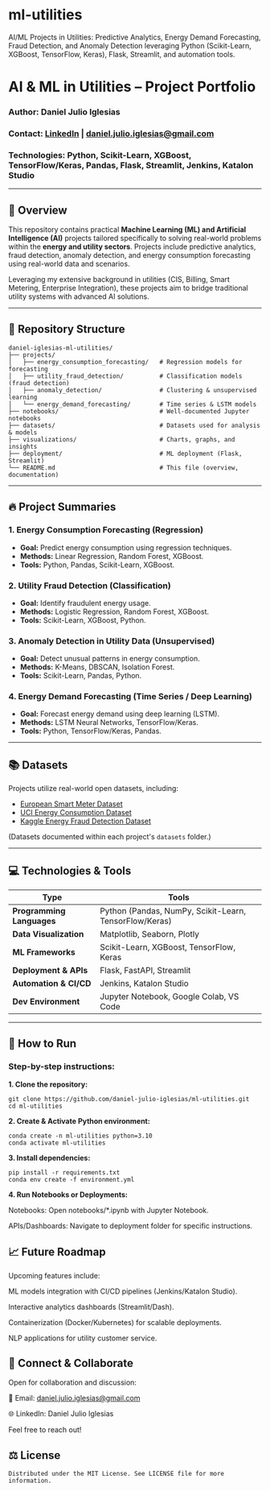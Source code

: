 # ml-utilities
AI/ML Projects in Utilities: Predictive Analytics, Energy Demand Forecasting, Fraud Detection, and Anomaly Detection leveraging Python (Scikit-Learn, XGBoost, TensorFlow, Keras), Flask, Streamlit, and automation tools.

# AI & ML in Utilities – Project Portfolio

### Author: Daniel Julio Iglesias  
### Contact: [LinkedIn](https://www.linkedin.com/in/danieljulioiglesias) | daniel.julio.iglesias@gmail.com  
### Technologies: Python, Scikit-Learn, XGBoost, TensorFlow/Keras, Pandas, Flask, Streamlit, Jenkins, Katalon Studio  

---

## 🚀 Overview

This repository contains practical **Machine Learning (ML) and Artificial Intelligence (AI)** projects tailored specifically to solving real-world problems within the **energy and utility sectors**. Projects include predictive analytics, fraud detection, anomaly detection, and energy consumption forecasting using real-world data and scenarios.

Leveraging my extensive background in utilities (CIS, Billing, Smart Metering, Enterprise Integration), these projects aim to bridge traditional utility systems with advanced AI solutions.

---

## 📌 Repository Structure

    daniel-iglesias-ml-utilities/
    ├── projects/
    │   ├── energy_consumption_forecasting/   # Regression models for forecasting
    │   ├── utility_fraud_detection/          # Classification models (fraud detection)
    │   ├── anomaly_detection/                # Clustering & unsupervised learning
    │   └── energy_demand_forecasting/        # Time series & LSTM models
    ├── notebooks/                            # Well-documented Jupyter notebooks
    ├── datasets/                             # Datasets used for analysis & models
    ├── visualizations/                       # Charts, graphs, and insights
    ├── deployment/                           # ML deployment (Flask, Streamlit)
    └── README.md                             # This file (overview, documentation)


---

## 🔥 Project Summaries

### 1. Energy Consumption Forecasting (Regression)  
- **Goal:** Predict energy consumption using regression techniques.
- **Methods:** Linear Regression, Random Forest, XGBoost.
- **Tools:** Python, Pandas, Scikit-Learn, XGBoost.

### 2. Utility Fraud Detection (Classification)  
- **Goal:** Identify fraudulent energy usage.
- **Methods:** Logistic Regression, Random Forest, XGBoost.
- **Tools:** Scikit-Learn, XGBoost, Python.

### 3. Anomaly Detection in Utility Data (Unsupervised)  
- **Goal:** Detect unusual patterns in energy consumption.
- **Methods:** K-Means, DBSCAN, Isolation Forest.
- **Tools:** Scikit-Learn, Pandas, Python.

### 4. Energy Demand Forecasting (Time Series / Deep Learning)  
- **Goal:** Forecast energy demand using deep learning (LSTM).
- **Methods:** LSTM Neural Networks, TensorFlow/Keras.
- **Tools:** Python, TensorFlow/Keras, Pandas.

---

## 📚 Datasets

Projects utilize real-world open datasets, including:

- [European Smart Meter Dataset](https://data.europa.eu/data/datasets/)
- [UCI Energy Consumption Dataset](https://archive.ics.uci.edu/ml/datasets)
- [Kaggle Energy Fraud Detection Dataset](https://www.kaggle.com/datasets)

(Datasets documented within each project's `datasets` folder.)

---

## 💻 Technologies & Tools

| Type                    | Tools                                                    |
|-------------------------|----------------------------------------------------------|
| **Programming Languages** | Python (Pandas, NumPy, Scikit-Learn, TensorFlow/Keras) |
| **Data Visualization**  | Matplotlib, Seaborn, Plotly                              |
| **ML Frameworks**       | Scikit-Learn, XGBoost, TensorFlow, Keras                 |
| **Deployment & APIs**   | Flask, FastAPI, Streamlit                                |
| **Automation & CI/CD**  | Jenkins, Katalon Studio                                  |
| **Dev Environment**     | Jupyter Notebook, Google Colab, VS Code                  |

---

## 📌 How to Run

### Step-by-step instructions:

**1. Clone the repository:**

    git clone https://github.com/daniel-julio-iglesias/ml-utilities.git
    cd ml-utilities

**2. Create & Activate Python environment:**

    conda create -n ml-utilities python=3.10
    conda activate ml-utilities

**3. Install dependencies:**

    pip install -r requirements.txt
    conda env create -f environment.yml

**4. Run Notebooks or Deployments:**

Notebooks: Open notebooks/*.ipynb with Jupyter Notebook.

APIs/Dashboards: Navigate to deployment folder for specific instructions.

## 📈 Future Roadmap

Upcoming features include:

ML models integration with CI/CD pipelines (Jenkins/Katalon Studio).

Interactive analytics dashboards (Streamlit/Dash).

Containerization (Docker/Kubernetes) for scalable deployments.

NLP applications for utility customer service.

## 🤝 Connect & Collaborate

Open for collaboration and discussion:

📧 Email: daniel.julio.iglesias@gmail.com

🌐 LinkedIn: Daniel Julio Iglesias

Feel free to reach out!

## ⚖️ License

    Distributed under the MIT License. See LICENSE file for more information.
